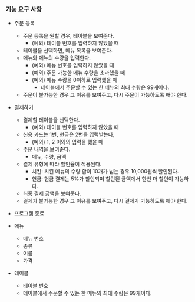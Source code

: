 ### 기능 요구 사항

* 주문 등록
  * 주문 등록을 원할 경우, 테이블을 보여준다.
    * (예외) 테이블 번호를 입력하지 않았을 때
  * 테이블을 선택하면, 메뉴 목록을 보여준다.
  * 메뉴와 메뉴의 수량을 입력한다.
    * (예외) 메뉴 번호를 입력하지 않았을 때
    * (예외) 주문 가능한 메뉴 수량을 초과했을 때
    * (예외) 메뉴 수량을 0이하로 입력했을 때
      * 테이블에서 주문할 수 있는 한 메뉴의 최대 수량은 99개이다.
  * 주문이 불가능한 경우 그 이유를 보여주고, 다시 주문이 가능하도록 해야 한다.
* 결제하기
  * 결제할 테이블을 선택한다.
    * (예외) 테이블 번호를 입력하지 않았을 때
  * 신용 카드는 1번, 현금은 2번을 입력받는다,
    * (예외) 1, 2 이외의 입력을 했을 때
  * 주문 내역을 보여준다. 
    * 메뉴, 수량, 금액
  * 결제 유형에 따라 할인율이 적용된다.
    * 치킨: 치킨 메뉴의 수량 합이 10개가 넘는 경우 10,000원씩 할인된다.
    * 현금: 현금 결제는 5%가 할인되며 할인된 금액에서 한번 더 할인이 가능하다.
  * 최종 결제 금액을 보여준다.
  * 결제가 불가능한 경우 그 이유를 보여주고, 다시 결제가 가능하도록 해야 한다.
* 프로그램 종료



* 메뉴
  * 메뉴 번호
  * 종류
  * 이름
  * 가격



* 테이블 
  * 테이블 번호
  * 테이블에서 주문할 수 있는 한 메뉴의 최대 수량은 99개이다.